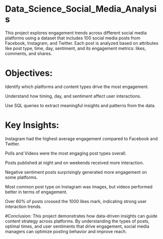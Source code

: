 # Data_Science_Social_Media_Analysis

This project explores engagement trends across different social media platforms using a dataset that includes 100 social media posts from Facebook, Instagram, and Twitter. Each post is analyzed based on attributes like post type, time, day, sentiment, and its engagement metrics: likes, comments, and shares.

# Objectives:
Identify which platforms and content types drive the most engagement.

Understand how timing, day, and sentiment affect user interactions.

Use SQL queries to extract meaningful insights and patterns from the data.

# Key Insights:
Instagram had the highest average engagement compared to Facebook and Twitter.

Polls and Videos were the most engaging post types overall.

Posts published at night and on weekends received more interaction.

Negative sentiment posts surprisingly generated more engagement on some platforms.

Most common post type on Instagram was images, but videos performed better in terms of engagement.

Over 60% of posts crossed the 1000 likes mark, indicating strong user interaction trends.

#Conclusion:
This project demonstrates how data-driven insights can guide content strategy across platforms. By understanding the types of posts, optimal times, and user sentiments that drive engagement, social media managers can optimize posting behavior and improve reach.


